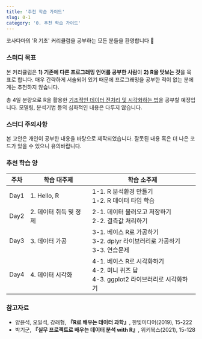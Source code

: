 ```yaml
---
title: '추천 학습 가이드'
slug: 0-1
category: '0. 추천 학습 가이드'
---
```


코사다마의 'R 기초' 커리큘럼을 공부하는 모든 분들을 환영합니다 🙌



### 스터디 목표

본 커리큘럼은 **1) 기존에 다른 프로그래밍 언어를 공부한 사람**이 **2) R을 맛보는 것**을 목표로 합니다. 매우 간략하게 서술되어 있기 때문에 프로그래밍을 공부한 적이 없는 분에게는 추천하지 않습니다.

총 4일 분량으로 R을 활용한 <u>기초적인 데이터 전처리 및 시각화하는 법</u>을 공부할 예정입니다. 모델링, 분석기법 등의 심화적인 내용은 다루지 않습니다.



### 스터디 주의사항

본 교안은 개인이 공부한 내용을 바탕으로 제작되었습니다. 잘못된 내용 혹은 더 나은 코드가 있을 수 있으니 유의바랍니다.



### 추천 학습 양

| 주차 | 학습 대주제            | 학습 소주제                                                  |
| :--: | ---------------------- | ------------------------------------------------------------ |
| Day1 | 1. Hello, R            | 1-1. R 분석환경 만들기<br />1-2. R 데이터 타입 학습          |
| Day2 | 2. 데이터 취득 및 정제 | 2-1. 데이터 불러오고 저장하기<br />2-2. 결측값 처리하기      |
| Day3 | 3. 데이터 가공         | 3-1. 베이스 R로 가공하기<br />3-2. dplyr 라이브러리로 가공하기<br />3-3. 연습문제 |
| Day4 | 4. 데이터 시각화       | 4-1. 베이스 R로 시각화하기<br />4-2. 미니 퀴즈 답<br />4-3. ggplot2 라이브러리로 시각화하기 |



### 참고자료

- 양윤석, 오일석, 강래형, **『R로 배우는 데이터 과학』**, 한빛미디어(2019), 15-222
- 박기군, **『실무 프로젝트로 배우는 데이터 분석 with R』**, 위키북스(2021), 15-128
